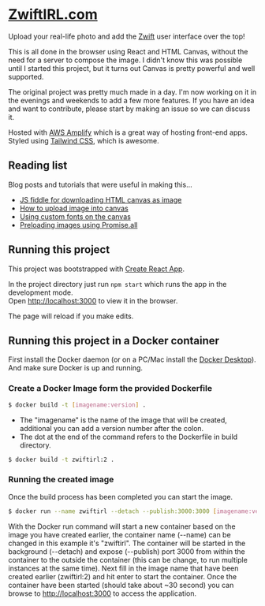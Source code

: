 # [ZwiftIRL.com](https://zwiftirl.com)

Upload your real-life photo and add the [Zwift](https://www.zwift.com) user interface over the top!

This is all done in the browser using React and HTML Canvas, without the need for a server to compose
the image. I didn't know this was possible until I started this project, but it turns out Canvas
is pretty powerful and well supported.

The original project was pretty much made in a day. I'm now working on it in the evenings and weekends to add a few more features. If you have an idea and want to contribute, please start by making an issue so we can discuss it.

Hosted with [AWS Amplify](https://aws.amazon.com/amplify/) which is a great way of hosting front-end apps. Styled using [Tailwind CSS](https://tailwindcss.com), which is awesome.

## Reading list

Blog posts and tutorials that were useful in making this...

+ [JS fiddle for downloading HTML canvas as image](https://jsfiddle.net/user2314737/28wqq1gu/)
+ [How to upload image into canvas](https://stackoverflow.com/questions/10906734/how-to-upload-image-into-html5-canvas)
+ [Using custom fonts on the canvas](https://stackoverflow.com/questions/2756575/drawing-text-to-canvas-with-font-face-does-not-work-at-the-first-time)
+ [Preloading images using Promise.all](https://jack72828383883.medium.com/how-to-preload-images-into-cache-in-react-js-ff1642708240)


## Running this project

This project was bootstrapped with [Create React App](https://github.com/facebook/create-react-app).

In the project directory just run `npm start` which runs the app in the development mode.\
Open [http://localhost:3000](http://localhost:3000) to view it in the browser.

The page will reload if you make edits.


## Running this project in a Docker container

First install the Docker daemon (or on a PC/Mac install the [Docker Desktop](https://www.docker.com/products/docker-desktop)).
And make sure Docker is up and running.

### Create a Docker Image form the provided Dockerfile

```sh
$ docker build -t [imagename:version] .
```
+ The "imagename" is the name of the image that will be created, additional you can add a version number after the colon.
+ The dot at the end of the command refers to the Dockerfile in build directory.

```sh
$ docker build -t zwiftirl:2 .
```

### Running the created image

Once the build process has been completed you can start the image.

```sh
$ docker run --name zwiftirl --detach --publish:3000:3000 [imagename:version]
```

With the Docker run command will start a new container based on the image you have created earlier, the container name (--name) can be changed in this example it's "zwiftirl".
The container will be started in the background (--detach) and expose (--publish) port 3000 from within the container to the outside the container (this can be change, to run multiple instances at the same time). Next fill in the image name that have been created earlier (zwiftirl:2) and hit enter to start the container.
Once the container have been started (should take about ~30 second) you can browse to [http://localhost:3000](http://localhost:3000) to access the application.
